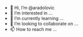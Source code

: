 - 👋 Hi, I’m @aradolovic
- 👀 I’m interested in ...
- 🌱 I’m currently learning ...
- 💞️ I’m looking to collaborate on ...
- 📫 How to reach me ...

<!---
aradolovic/aradolovic is a ✨ special ✨ repository because its `README.md` (this file) appears on your GitHub profile.
You can click the Preview link to take a look at your changes.
--->
